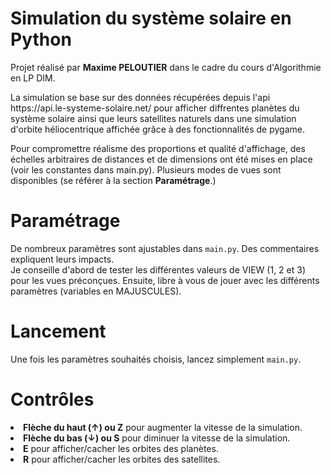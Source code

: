 # Simulation du système solaire en Python
<p>
Projet réalisé par <b>Maxime PELOUTIER</b> dans le cadre du cours d'Algorithmie en LP DIM.
</p>
<p>
La simulation se base sur des données récupérées depuis l'api https://api.le-systeme-solaire.net/ pour afficher diffrentes planètes du système solaire ainsi que leurs satellites naturels dans une simulation d'orbite héliocentrique affichée grâce à des fonctionnalités de pygame.
</p>
<p>
Pour compromettre réalisme des proportions et qualité d'affichage, des échelles arbitraires de distances et de dimensions ont été mises en place (voir les constantes dans main.py).
Plusieurs modes de vues sont disponibles (se référer à la section <b>Paramétrage</b>.)
</p>

# Paramétrage
De nombreux paramètres sont ajustables dans `main.py`. Des commentaires expliquent leurs impacts.<br>
Je conseille d'abord de tester les différentes valeurs de VIEW (1, 2 et 3) pour les vues préconçues. Ensuite, libre à vous de jouer avec les différents paramètres (variables en MAJUSCULES).

# Lancement
Une fois les paramètres souhaités choisis, lancez simplement `main.py`.

# Contrôles
<li> <b>Flèche du haut (↑) ou Z</b> pour augmenter la vitesse de la simulation.
<li> <b>Flèche du bas (↓) ou S</b> pour diminuer la vitesse de la simulation.
<li> <b>E</b> pour afficher/cacher les orbites des planètes.
<li> <b>R</b> pour afficher/cacher les orbites des satellites.